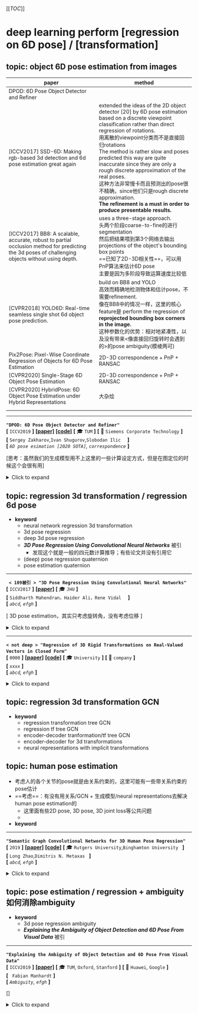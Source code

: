 [[_TOC_]]
# deep learning perform [regression on 6D pose] / [transformation]

## topic: object 6D pose estimation from images

| paper                                                        | method                                                       |
| ------------------------------------------------------------ | ------------------------------------------------------------ |
| DPOD: 6D Pose Object Detector and Refiner                    |                                                              |
| [ICCV2017] SSD-6D: Making rgb-based 3d detection and 6d pose estimation great again | extended the ideas of the 2D object detector [20] by 6D pose estimation based on a discrete viewpoint classification rather than direct regression of rotations.<br>用离散的viewpoint分类而不是直接回归rotations  <br>The method is rather slow and poses predicted this way are quite inaccurate since they are only a rough discrete approximation of the real poses.<br>这种方法非常慢卡而且预测出的pose很不精确，since他们只是rough discrete approximation. <br>**The refinement is a must in order to produce presentable results.** |
| [ICCV2017] BB8: A scalable, accurate, robust to partial occlusion method for predicting the 3d poses of challenging objects without using depth. | uses a three-stage approach. <br>头两个阶段coarse-to-fine的进行segmentation<br />然后把结果喂到第3个网络去输出projections of the object's bounding box points<br />==已知了2D-3D相关性==，可以用PnP算法来估计6D pose<br />主要是因为多阶段导致运算速度比较低 |
| [CVPR2018] YOLO6D: Real-time seamless single shot 6d object pose prediction. | build on BB8 and YOLO<br />高效而精确地检测物体和估计pose，不需要refinement.<br />像在BB8中的情况一样，这里的核心feature是 perform the regression of **reprojected bounding box corners in the image.**<br />这种参数化的优势：相对地紧凑性，以及没有带来<像直接回归旋转时会遇到的>的pose ambiguity(模棱两可) |
| Pix2Pose: Pixel-Wise Coordinate Regression of Objects for 6D Pose Estimation | 2D-3D correspondence + PnP + RANSAC                          |
| [CVPR2020] Single-Stage 6D Object Pose Estimation            | 2D-3D correspondence + PnP + RANSAC                          |
| [CVPR2020] HybridPose: 6D Object Pose Estimation under Hybrid Representations | 大杂烩                                                       |
|                                                              |                                                              |
|                                                              |                                                              |



---

**`"DPOD: 6D Pose Object Detector and Refiner"`**  
**[** `ICCV2019` **]** **[[paper]](https://arxiv.org/pdf/1902.11020v3.pdf)** **[[code]](https://github.com/yshah43/DPOD)** **[** :mortar_board: `TUM` **]** **[** :office: `Siemens Corporate Technology` **]**  
**[**  `Sergey Zakharov`,`Ivan Shugurov`,`Slobodan Ilic  `  **]**  
**[** _`6D pose esimation [2020 SOTA]`, `correspondence`_ **]**  

[思考：虽然我们的生成模型用不上这里的一些计算设定方式，但是在图定位的时候这个会很有用]

<details>
  <summary markdown="0">Click to expand</summary>

- **Motivation**
- **相关研究**
  - full 6D detection from RGB images
    - SSD6D
    - YOLO6D -> real
    - AAE
    - PoseCNN -> real
    - PVNet -> real
    - BB8
    - iPose
  - datasets
    - LineMOD
    - OCCLUSION
  - refiners：在检测后还要再进行一次refinement

| ![image-20201101163039928](media/image-20201101163039928.png) |
| ------------------------------------------------------------ |
| Pipeline                                                     |

- **大概思路**
  - 首先，每个物体都有一个具体的材质图-三维模型对应；知道材质图上的uv坐标就知道物体模型三维坐标系下的坐标；*vice versa.*
  - 然后，在预测的时候，事实上是预测RGB中的每个像素都属于哪个物体，属于那个物体的材质图中的哪一个uv像素；
  - 这样，知道了RGB中的每个点对应物体的材质uv图，也就知道了每个点对应物体的三维坐标系值；这样一来，其实对于每个物体，就相当于知道了一些关键点的在物体三维坐标系下的坐标和图像坐标以及相机内参矩阵，于是可以利用PnP算法来计算相机在物体坐标系下的外参；反过来就知道了物体在相机坐标系下的坐标
  - $\Delta$ 即关键feature是不直接预测rotations itself (因为会有pose ambiguity问题)，而是预测uv map；
    - 思考：我们如果同时预测$cos(\theta)$和$sin(\theta)$，是不是就可以避免这个问题？
      - 预测的输出要满足$cos(\theta)^2+sin(\theta)^2=1$，这样可以吗？
        - 搜索了一圈以后的回答：
          似乎存在一个explicitly normalized 操作
          现在这些回归四元数q的方法都可以做到这一点
      - 只预测$cos(\theta)$ 不够，不够一圈；那么预测$tan(\theta)$可以吗？可能不如预测cos,sin的语义更强，毕竟旋转矩阵操作的时候本身就是由sin,cos构成的
- **correspondence mapping** ==(2D-3D correspondence)==
- 有一个三维模型数据集
  - 数据集中的每一个三维model的材质都是用correspondence map来建模的
  - 用simple spherical 或者 cylindrical投射的方式给物体上材质
  - ![image-20201101170837857](media/image-20201101170837857.png)
  - 这样便建立了一个bijective(双射)函数：
  - 给定一个材质图上的u,v点，我们便知道了其三维模型坐标；
    - 给定了三维模型坐标，可以计算出材质图上的u,v点
- **pipeline**
  - **correspondence block**
    - 有3个通道的输出，预测3个信息：ID,u,v值
    - ![image-20201101171756785](media/image-20201101171756785.png)
    - 也就是预测图片中的每个像素属于哪个ID，以及属于那个ID的材质图中的哪个point
  - **pose block** 负责预测pose
    - 给定一个估计的ID mask，我们可以观察哪些物体在图片中被检测到了、以及他们的2D位置；
    - correspondence 把每一个2D point映射到一个真实三维模型的坐标系下
      - 这个三维坐标系其实是模型定义材质时候的那个三维坐标系
    - 然后就可以用PnP算法来计算6D Pose；
      - 相当于给定了一些关键点的2D坐标、3D坐标、相机内参矩阵，估计相机外参矩阵
      - 相机外参矩阵是相机在物体三维模型坐标系下的位置，事实逆一下就是物体在相机坐标系下的位置
- pose refinement
  - [ ] what?

</details>


## topic: regression 3d transformation / regression 6d pose

- **keyword**
  - neural network regression 3d transformation
  - 3d pose regression
  - deep 3d pose regression
  - ***3D Pose Regression Using Convolutional Neural Networks*** 被引
    - 发现这个就是一般的四元数计算推导；有些论文并没有引用它
  - (deep) pose regression quaternion
  - pose estimation quaternion

---

**` < 109被引 > "3D Pose Regression Using Convolutional Neural Networks"`**  
**[** `ICCV2017` **]** **[[paper]](https://openaccess.thecvf.com/content_ICCV_2017_workshops/papers/w31/Mahendran_3D_Pose_Regression_ICCV_2017_paper.pdf)**  **[** :mortar_board: `JHU` **]**   
**[**  `Siddharth Mahendran，Haider Ali，Rene Vidal  `  **]**  
**[** _`abcd`, `efgh`_ **]**  

[ 3D pose estimation，其实只考虑旋转角，没有考虑位移 ]

<details>
  <summary markdown="0">Click to expand</summary>

- 2017年的认知：大多数这类任务是用的pose分类问题，把pose space分成离散的bins，用CNN分类器
  - 所以作者要用CNN regression framework
  - 主要针对的还是 pose estimation问题
  - 挑战在于：3D pose space是非欧几里得的，因此CNN算法需要修改来应对输出空间的非线性
- **Motivation**
  - 设计了一个CNN框架来解决连续域下的pose 估计问题，通过设计一个尊重3D pose 空间非线性结构的合适的表征、数据增强和loss函数
- **具体细节**
  - 网络
    - feature network, shared between 所有的物体类别；
    - pose network，为每个类别单独设计
  - 表征：两种表征：轴角和四元数
- representing 3D poses
  - 一个三维旋转群的定义：$`SO(3)\dot=\{R:R \in \mathbb{R}^{3 \times 3}, R^TR=I_3, det(R)=1 \}`$ 
  - 然后可以定义两个旋转矩阵$`R_1`$, $`R_2`$之间的测地距离(`geodesic distance`)<br>$`d(R_1, R_2)=\frac {\lVert \log(R_1R_2^T) \rVert_F} {\sqrt{2}}`$
  - **axis-angle** 轴角定义
    - 一个旋转矩阵$`R`$代表着3D点绕着轴$`v`$旋转角$`\theta`$ , $`\lVert v \rVert_2=1`$
    - 这可以被表达为 $`R=\exp(\theta[v]_\times)`$
      - $`\exp`$是矩阵指数
      - $`[v]_\times`$是$`v`$的skew-symmetric操作符，i.e., $`[v]_\times=\left( \begin{smallmatrix} 0 & -v_3 & v_2 \\ v_3 & 0 & -v_1 \\ -v_2 & v_1 & 0 \end{smallmatrix} \right)`$  for $`v=[v_1,v_2,v_3]^T`$ 
        - skew-symmetric 斜对称矩阵，$`A=-A^T`$  i.e.  $`a_{ij}=-a_{ji}`$ 
    - 因此，每一个旋转矩阵$`R`$有一个相应的aixs-angle vector  $`y=\theta v`$, vice-versa
        - 限制 $`\theta \in [0,\pi)`$，定义$`R=I_3 \iff y=\boldsymbol{0}_3`$ ，保证旋转矩阵R和表征y的单一映射
        - 矩阵指数可以被简化为$`R=I_3+\sin\theta[v]_\times+(1-\cos\theta)[v]_\times`$，用Rodrigues' rotation formula
    - 于是，$`d(R_1, R_2)=\frac {\lVert \log(R_1R_2^T) \rVert_F} {\sqrt{2}}`$可以被简化为：
        - $`d_A(R_1,R_2)=\cos^{-1}[\frac {tr(R_1^TR^2)-1} {2}]`$ 
        - 注意到 $`\lVert \log\left( \exp(\theta_1[v_1]_\times)\exp(\theta_2[v_2]_\times)^T \right)\rVert_F /\sqrt{2}`$ 看上去很像 $`\lVert \theta_1 v_1 - \theta_2 v_2 \rVert_2`$ ，但是他们不一样，因为$`\exp(\theta_1[v_1]_\times)\exp(\theta_2[v_2]_\times)^T \neq  \exp\left( \theta_1[v_1]_{\times}-\theta_2[v_2]_{\times} \right)`$ in general. 这个等式只在 matrices $`[v_1]_{\times}`$和$`[v_2]_{\times}`$ commute时才成立。i.e. $`v_1=\pm v_2`$ 
  - **quaternion** 四元数定义 另一个3D旋转矩阵常用的表征
    - 给定一个轴角向量$`y=\theta v`$，相应的四元数$`q=(c,s)`$由$`(\cos \frac {\theta} {2}, \sin \frac {\theta} {2} v)^T`$
      - 在构造时，四元数是unit-norm的（单位正交），$`\lVert q \rVert_2=1`$
      - 使用四元数代数，我们有：$`(c_1,s_1)\cdot (c_2, s_2)=\left( c_1 c_2-\langle s_1,s_2 \rangle, c_1s_2+c_2s_1+s_1\times s_2 \right)`$ 以及 $`(c,s)^{-1}=(c,-s)`$对于单位正交$`q=(c,s)`$. 
        - 这里是四元数乘法的定义，以及单位正交四元数的性质(共轭为逆运算)
      - 现在，用四元数来表达$`d(R_1, R_2)=\frac {\lVert \log(R_1R_2^T) \rVert_F} {\sqrt{2}}`$：
        - $`d(q_1,q_2)=2\cos^{-1}(\lvert c \rvert) \quad where \quad (c,s)=q_1^{-1}\cdot q_2`$ ，再简化一些得到：<br>$`d_Q(q_1,q_2)=2\cos^{-1} \left( \lvert \langle q_1, q_2 \rangle \rvert \right)`$
          - 加绝对值是为了handle double cover问题
- **网络结构**
  - 对于轴角表示：
    - 输出$`\theta v`$，用$`\pi \tanh`$ 非线性激活层来建模 约束$`\theta \in [0,\pi)`$ 与 $`v_i \in [-1,1]`$ 
    - 用$`\mathcal{L}=d_A(R,\hat{R})=\cos^{-1}[\frac {tr(R_1^TR^2)-1} {2}]`$来最优化
    - ==思考==：这里还是直接回归角度，是否还是会存在pose-ambiguity问题？也许angle 会存在一个既接近0又接近$`\pi`$的值？是否会因为这个有影响？
    - loss这头先在没有影响了，因为用的是geodesic loss
      - 主要是输出这头，可能在输出时存在ambiguity
  - ==思考==：用一个周期性的激活函数是否可以消除这个问题？
  - 对于四元数表示：
    - 输出是一个4维量，单位正交约束通过 choosing the non-linearity as L2 normalization 来保证
      - [ ] what ?
    - 用$`\mathcal{L}=d_Q(R,\hat{R})=2\cos^{-1} \left( \lvert \langle q_1, q_2 \rangle \rvert \right)`$ 来最优化

</details>


---

**`< not deep > "Regression of 3D Rigid Transformations on Real-Valued Vectors in
Closed Form"`**  
**[** `0000` **]** **[[paper]](https://abc.efg)** **[[code]](https://www.github.com)** **[** :mortar_board: `University` **]** **[** :office: `company` **]**  
**[**  `xxxx`  **]**  
**[** _`abcd`, `efgh`_ **]**  

<details>
  <summary markdown="0">Click to expand</summary>

- **Motivation**

</details>

## topic: regression 3d transformation GCN

- **keyword**
  - regression transformation tree GCN
  - regression tf tree GCN
  - encoder-decoder tranformation/tf tree GCN
  - encoder-decoder for 3d transformations
  - neural representations with implicit transformations

## topic: human pose estimation

- 考虑人的各个关节的pose就是由关系约束的，这里可能有一些带关系约束的pose估计
- ==考虑==：有没有用关系/GCN + 生成模型/neural representations去解决human pose estimation的
  - 这里面有些2D pose, 3D pose, 3D joint loss等公共问题
  - 
- **keyword**

---

**`"Semantic Graph Convolutional Networks for 3D Human Pose Regression"`**  
**[** `2019` **]** **[[paper]](https://abc.efg)** **[[code]](https://www.github.com)** **[** :mortar_board: `Rutgers University`,`Binghamton University ` **]**  
**[**  `Long Zhao`,`Dimitris N. Metaxas `  **]**  
**[** _`abcd`, `efgh`_ **]**  

<details>
  <summary markdown="0">Click to expand</summary>

- **Motivation**
  - ![image-20201102113621308](media/image-20201102113621308.png)
- **loss function**
  - ![image-20201102114343918](media/image-20201102114343918.png)
  - 其实只有骨骼向量和关节点3D位置的L2-loss. 没有涉及到rigid body transformation

</details>

## topic: pose estimation / regression + ambiguity 如何消除ambiguity

- **keyword**
  - 3d pose regression ambiguity
  - ***Explaining the Ambiguity of Object Detection and 6D Pose From Visual Data*** 被引

---

**`"Explaining the Ambiguity of Object Detection and 6D Pose From Visual Data"`**  
**[** `ICCV2019` **]** **[[paper]](https://openaccess.thecvf.com/content_ICCV_2019/papers/Manhardt_Explaining_the_Ambiguity_of_Object_Detection_and_6D_Pose_From_ICCV_2019_paper.pdf)**  **[** :mortar_board: `TUM`, `Oxford`, `Stanford` **]** **[** :office: `Huawei`, `Google` **]**  
**[**  ` Fabian Manhardt`  **]**  
**[** _`Ambiguity`, `efgh`_ **]**  

[]

<details>
  <summary markdown="0">Click to expand</summary>

![image-20201102121246748](media/image-20201102121246748.png)

- **Motivation**
  - 3D object detection and pose estimation from a single image are two inherently ambiguous problems.
  - 很经常的，不同viewpoints下的物体由于对称性、遮挡和重复的材质出现相似的外观
  - 检测和pose估计中都带有的ambiguity意味着物体实例可以被几个不同的pose甚至结构不同的类别完美描述
  - 这个工作中，我们显式地处理这些ambiguity
  - 对于每个物体实例，我们预测多个6D pose 输出来估计 由对称性和重复材质产生的具体的pose分布<br>当视觉外观可以uniquely identifies 只有一个有效的pose时，这个分布collapses to 单个输出
  - 优势：不仅是对pose ambiguity更好的解释，同时也在pose估计上实现了更好的精确度
- **ambiguity in object detection and pose estimation的正式建模表述**
- 描述刚体transformations: $`SE(3)`$, 它是 $`SO(3)`$和$`\mathbb{R}^3`$的semi-direct product
  - 对于$`\mathbb{R}^3`$，我们使用欧几里得3-vectors
    - 对于$`SO(3)`$，用 the algebra of $`\mathbb{H}_1`$ of unit quaternions 来model $`SO(3)`$中的空间旋转
    - a quaternion is given by
      $`\boldsymbol{q}=q_1 \boldsymbol{1}+q_2 \boldsymbol{i}+q_3 \boldsymbol{j} + q_4 \boldsymbol{k}=(q_1,q_2,q_3,q_4)`$, with $`(q_1,q_2,q_3,q_4) \in \mathbb{R}^3`$ and $`i^2=j^2=k^2=ijk=-1`$
    - we regress the quaternions above the $`q_1=0`$ hyperplane 并且因此忽略掉souther hemisphere，这样任何3D rotation可以被单个的quaternion表达
  - 在有ambiguity的情况下，a direct naive regression of the rotation as a quaternion将带来很糟糕的结果，因为网络将会学习到一个closest to all results in the symmetry group的rotation。
      这个学出的预测可以被看做(conditional) mean rotation
    - 正式表述：在一个典型的有监督学习的设定下，we associate images $`I_i`$ with poses $`p_i`$ in a dataset $`(I_i, p_i)`$ ；为了描述对称性，我们定义对于一张给定的image $`I_i`$, the set $`\mathcal{S}(I_i)`$ of poses 都有这一张相同的image
        $`\mathcal{S}(I_i)=\{P_J \vert I_j=I_i \}`$
        注意对于非离散的对称性，$`\mathcal{S}`$中将含有无数个poses
    - 直接从$`I`$回归一个pose $`p'`$的 naive model $`f(I,\theta)`$，最小化loss $`\mathcal{L}(p,p')`$来最优化
      $`\theta^*={\underset {\theta}{\operatorname {arg\,min} }} \sum_{i=1}^N \mathcal{L}(f_{\theta}(I_i), p_i)`$
        然而，从$`I`$到$`p`$的映射is not well defined 并且不能被model为一个function
    - 于是，$`f`$事实上学到的是和$`\mathcal{S}(I_i)`$中所有点都equally close的一个rotation.
    - [ ] multiple pose hypothesis
- **网络结构**
    - SSD-300带一个InceptionV4的backbone，每次检测时额外提供6D pose：每个anchor box提供$`C+M \cdot P`$个输出：$`C`$代表类别个数，$`M`$代表symmetry hypotheses的个数，$`P`$代表来描述6D pose的参数个数
        $`P=5`$，4(explicitly normalized四元数)+1(物体到camera的距离)
        剩下的两个自由度通过把2D检测框的中心用深度back-project可以获得
    - **loss**
        - class: cross-entropy $`\mathcal{L}_{class}`$
        - anchor box: L1-norm $`\mathcal{L}_{fit}`$
        - quaternion: $`\mathcal{L}_{rotation}(q,q')=\arccos \left( 2 \langle q,q' \rangle^2-1 \right)`$
          - $` \iff 2\cos^{-1} \left( \lvert \langle q_1, q_2 \rangle \rvert \right)`$，等价的，只是用二倍角公式变一下而已
          - $`let\,\cos\beta=\langle q,q'\rangle`$
            $`2\beta=2\beta \; \Rightarrow \cos^{-1}(\cos 2\beta)=2\cos^{-1}(\cos\beta)`$
            $`\Rightarrow \cos^{-1}(2\cos^2 \beta-1)=2\cos^{-1}\beta`$
            $`\Rightarrow \cos^{-1}(2\langle q,q' \rangle^2-1)=2\cos^{-1}(\lvert \langle q,q' \rangle \rvert)`$
        - depth: smooth L1-norm  $`\mathcal{L}_{depth}`$

</details>





